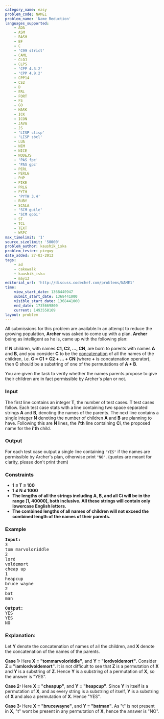 ```yaml
---
category_name: easy
problem_code: NAME1
problem_name: 'Name Reduction'
languages_supported:
    - ADA
    - ASM
    - BASH
    - BF
    - C
    - 'C99 strict'
    - CAML
    - CLOJ
    - CLPS
    - 'CPP 4.3.2'
    - 'CPP 4.9.2'
    - CPP14
    - CS2
    - D
    - ERL
    - FORT
    - FS
    - GO
    - HASK
    - ICK
    - ICON
    - JAVA
    - JS
    - 'LISP clisp'
    - 'LISP sbcl'
    - LUA
    - NEM
    - NICE
    - NODEJS
    - 'PAS fpc'
    - 'PAS gpc'
    - PERL
    - PERL6
    - PHP
    - PIKE
    - PRLG
    - PYTH
    - 'PYTH 3.4'
    - RUBY
    - SCALA
    - 'SCM guile'
    - 'SCM qobi'
    - ST
    - TCL
    - TEXT
    - WSPC
max_timelimit: '1'
source_sizelimit: '50000'
problem_author: kaushik_iska
problem_tester: pieguy
date_added: 27-03-2013
tags:
    - ad
    - cakewalk
    - kaushik_iska
    - may13
editorial_url: 'http://discuss.codechef.com/problems/NAME1'
time:
    view_start_date: 1368440947
    submit_start_date: 1368441000
    visible_start_date: 1368441000
    end_date: 1735669800
    current: 1493558169
layout: problem
---
```

All submissions for this problem are available.In an attempt to reduce the growing population, **Archer** was asked to come up with a plan. **Archer** being as intelligent as he is, came up with the following plan:

If **N** children, with names **C1, C2, ..., CN**, are born to parents with names **A** and **B**, and you consider **C** to be the [concatenation](http://en.wikipedia.org/wiki/Concatenation) of all the names of the children, i.e. **C = C1 + C2 + ... + CN** (where **+** is concatenation operator), then **C** should be a substring of one of the permutations of **A + B**.

You are given the task to verify whether the names parents propose to give their children are in fact permissible by Archer's plan or not.

### Input

The first line contains an integer **T**, the number of test cases. **T** test cases follow. Each test case stats with a line containing two space separated strings **A** and **B**, denoting the names of the parents. The next line contains a single integer **N** denoting the number of children **A** and **B** are planning to have. Following this are **N** lines, the **i'th** line containing **Ci**, the proposed name for the **i'th** child.

### Output

For each test case output a single line containing `"YES"` if the names are permissible by Archer's plan, otherwise print `"NO"`. (quotes are meant for clarity, please don't print them)

### Constraints

- **1 ≤ T ≤ 100**
- **1 ≤ N ≤ 1000**
- **The lengths of all the strings including A, B, and all Ci will be in the range \[1, 40000\], both inclusive. All these strings will contain only lowercase English letters.**
- **The combined lengths of all names of children will not exceed the combined length of the names of their parents.**

### Example

<pre>
<b>Input:</b>
3
tom marvoloriddle
2
lord
voldemort
cheap up
1
heapcup
bruce wayne
2
bat
man

<b>Output:</b>
YES
YES
NO
</pre>
### Explanation:

Let **Y** denote the concatenation of names of all the children, and **X** denote the concatenation of the names of the parents.

**Case 1:** Here **X = "tommarvoloriddle"**, and **Y = "lordvoldemort"**. Consider **Z = "iamlordvoldemort"**. It is not difficult to see that **Z** is a permutation of **X** and **Y** is a substring of **Z**. Hence **Y** is a substring of a permutation of **X**, so the answer is "YES".

**Case 2:** Here **X = "cheapup"**, and **Y = "heapcup"**. Since **Y** in itself is a permutation of **X**, and as every string is a substring of itself, **Y** is a substring of **X** and also a permutation of **X**. Hence "YES".

**Case 3:** Here **X = "brucewayne"**, and **Y = "batman"**. As "t" is not present in **X**, "t" wont be present in any permutation of **X**, hence the answer is "NO".
